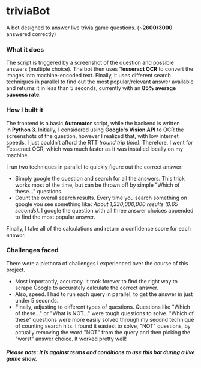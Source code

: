 # triviaBot
A bot designed to answer live trivia game questions. (**~2600/3000** answered correctly)

### What it does
The script is triggered by a screenshot of the question and possible answers (multiple choice). The bot then uses **Tesseract OCR** to convert the images into machine-encoded text. Finally, it uses different search techniques in parallel to find out the most popular/relevant answer available and returns it in less than 5 seconds, currently with an **85% average success rate**.

### How I built it
The frontend is a basic **Automator** script, while the backend is written in **Python 3**. Initially, I considered using **Google's Vision API** to OCR the screenshots of the question, however I realized that, with low internet speeds, I just couldn’t afford the RTT _(round trip time)_. Therefore, I went for Tesseract OCR, which was much faster as it was installed locally on my machine.

I run two techniques in parallel to quickly figure out the correct answer:
* Simply google the question and search for all the answers. This trick works most of the time, but can be thrown off by simple "Which of these..." questions.
* Count the overall search results. Every time you search something on google you see something like: _About 1,330,000,000 results (0.65 seconds)_. I google the question with all three answer choices appended to find the most popular answer.

Finally, I take all of the calculations and return a confidence score for each answer.

### Challenges faced
There were a plethora of challenges I experienced over the course of this project.
* Most importantly, accuracy. It took forever to find the right way to scrape Google to accurately calculate the correct answer.
* Also, speed. I had to run each query in parallel, to get the answer in just under 5 seconds.
* Finally, adjusting to different types of questions. Questions like "Which of these..." or "What is NOT..." were tough questions to solve. "Which of these" questions were more easily solved through my second technique of counting search hits. I found it easiest to solve, "NOT" questions, by actually removing the word "NOT" from the query and then picking the "worst" answer choice. It worked pretty well!



##### _Please note:_ it is against terms and conditions to use this bot during a live game show.
